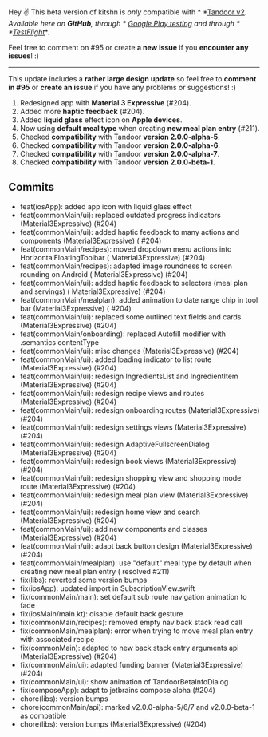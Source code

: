 Hey ✌️
This beta version of kitshn is *only* compatible with *
*[Tandoor v2](https://github.com/TandoorRecipes/recipes/releases/tag/2.0.0-beta-1)**.
Available here on **GitHub**, through *
*[Google Play testing](https://play.google.com/apps/testing/de.kitshn.android)** and through *
*[TestFlight](https://testflight.apple.com/join/zx1xzSMg)**.

Feel free to comment on #95 or create **a new issue** if you **encounter any issues**! :)

---

This update includes a **rather large design update** so feel free to **comment in #95** or **create
an issue** if you have any problems or suggestions! :)

1. Redesigned app with **Material 3 Expressive** (#204).
2. Added more **haptic feedback** (#204).
3. Added **liquid glass** effect icon on **Apple devices**.
4. Now using **default meal type** when creating **new meal plan entry** (#211).
5. Checked **compatibility** with Tandoor **version 2.0.0-alpha-5**.
6. Checked **compatibility** with Tandoor **version 2.0.0-alpha-6**.
7. Checked **compatibility** with Tandoor **version 2.0.0-alpha-7**.
8. Checked **compatibility** with Tandoor **version 2.0.0-beta-1**.

## Commits

- feat(iosApp): added app icon with liquid glass effect
- feat(commonMain/ui): replaced outdated progress indicators (Material3Expressive) (#204)
- feat(commonMain/ui): added haptic feedback to many actions and components (Material3Expressive) (
  #204)
- feat(commonMain/recipes): moved dropdown menu actions into HorizontalFloatingToolbar (
  Material3Expressive) (#204)
- feat(commonMain/recipes): adapted image roundness to screen rounding on Android (
  Material3Expressive) (#204)
- feat(commonMain/ui): added haptic feedback to selectors (meal plan and servings) (
  Material3Expressive) (#204)
- feat(commonMain/mealplan): added animation to date range chip in tool bar (Material3Expressive) (
  #204)
- feat(commonMain/ui): replaced some outlined text fields and cards (Material3Expressive) (#204)
- feat(commonMain/onboarding): replaced Autofill modifier with .semantics contentType
- feat(commonMain/ui): misc changes (Material3Expressive) (#204)
- feat(commonMain/ui): added loading indicator to list route (Material3Expressive) (#204)
- feat(commonMain/ui): redesign IngredientsList and IngredientItem (Material3Expressive) (#204)
- feat(commonMain/ui): redesign recipe views and routes (Material3Expressive) (#204)
- feat(commonMain/ui): redesign onboarding routes (Material3Expressive) (#204)
- feat(commonMain/ui): redesign settings views (Material3Expressive) (#204)
- feat(commonMain/ui): redesign AdaptiveFullscreenDialog (Material3Expressive) (#204)
- feat(commonMain/ui): redesign book views (Material3Expressive) (#204)
- feat(commonMain/ui): redesign shopping view and shopping mode route (Material3Expressive) (#204)
- feat(commonMain/ui): redesign meal plan view (Material3Expressive) (#204)
- feat(commonMain/ui): redesign home view and search (Material3Expressive) (#204)
- feat(commonMain/ui): add new components and classes (Material3Expressive) (#204)
- feat(commonMain/ui): adapt back button design (Material3Expressive) (#204)
- feat(commonMain/mealplan): use "default" meal type by default when creating new meal plan entry (
  resolved #211)
- fix(libs): reverted some version bumps
- fix(iosApp): updated import in SubscriptionView.swift
- fix(commonMain/main): set default sub route navigation animation to fade
- fix(iosMain/main.kt): disable default back gesture
- fix(commonMain/recipes): removed empty nav back stack read call
- fix(commonMain/mealplan): error when trying to move meal plan entry with associated recipe
- fix(commonMain): adapted to new back stack entry arguments api (Material3Expressive) (#204)
- fix(commonMain/ui): adapted funding banner (Material3Expressive) (#204)
- fix(commonMain/ui): show animation of TandoorBetaInfoDialog
- fix(composeApp): adapt to jetbrains compose alpha (#204)
- chore(libs): version bumps
- chore(commonMain/api): marked v2.0.0-alpha-5/6/7 and v2.0.0-beta-1 as compatible
- chore(libs): version bumps (Material3Expressive) (#204)